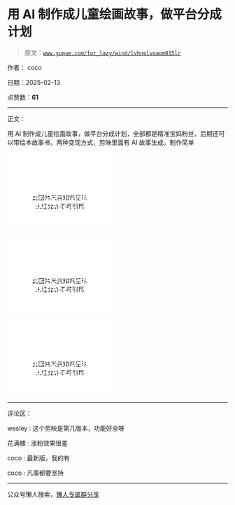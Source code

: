 # 用 AI 制作成儿童绘画故事，做平台分成计划

> 原文：[`www.yuque.com/for_lazy/wind/lvhnplvoaom015lr`](https://www.yuque.com/for_lazy/wind/lvhnplvoaom015lr)

作者： coco

日期：2025-02-13

点赞数：**61**

* * *

正文：

用 AI 制作成儿童绘画故事，做平台分成计划，全部都是精准宝妈粉丝，后期还可以带绘本故事书，两种变现方式，剪映里面有 AI 故事生成，制作简单

![](img/7a35135c11b1fd35acb7c4b748a653aa.png "None")

![](img/27c1a9b738427a889f363fa71cec6a84.png "None")

![](img/32822f7ac9518bc2233a35d033edd1ff.png "None")

* * *

评论区：

wesley : 这个剪映是第几版本，功能好全呀

花满楼 : 涨粉效果很差

coco : 最新版，我的有

coco : 凡事都要坚持

* * *

公众号懒人搜索，[懒人专属群分享](https://lazybook.fun/#/blog/group)